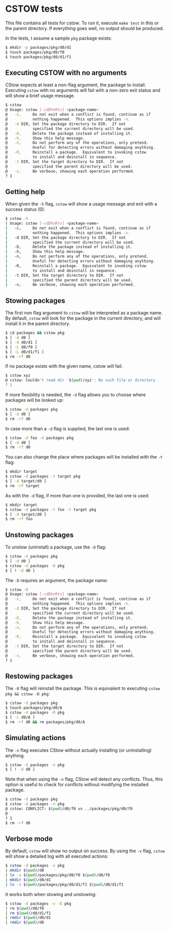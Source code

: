 # CSTOW tests

This file contains all tests for _cstow_. To run it, execute `make
test` in this or the parent directory. If everything goes well, no
output should be produced.

In the tests, I assume a sample `pkg` package exists:

```sh
$ mkdir -p packages/pkg/d0/d1
$ touch packages/pkg/d0/f0
$ touch packages/pkg/d0/d1/f1
```

## Executing CSTOW with no arguments

CStow expects at least a non-flag argument, the package to
install. Executing `cstow` with no arguments will fail with a non-zero
exit status and will show a brief usage message.

```sh
$ cstow
@ Usage: cstow [-cdDhnRtv] <package-name>
@   -c,     Do not exit when a conflict is found, continue as if
@           nothing happened.  This options implies -n.
@   -d DIR, Set the package directory to DIR.  If not
@           specified the current directory will be used.
@   -D,     Delete the package instead of installing it.
@   -h,     Show this help message.
@   -n,     Do not perform any of the operations, only pretend.
@           Useful for detecting errors without damaging anything.
@   -R,     Reinstall a package.  Equivalent to invoking cstow
@           to install and deinstall in sequence.
@   -t DIR, Set the target directory to DIR.  If not
@           specified the parent directory will be used.
@   -v,     Be verbose, showing each operation performed.
? 1
```

## Getting help

When given the `-h` flag, `cstow` will show a usage message and exit
with a success status (0).

```sh
$ cstow -h
| Usage: cstow [-cdDhnRtv] <package-name>
|   -c,     Do not exit when a conflict is found, continue as if
|           nothing happened.  This options implies -n.
|   -d DIR, Set the package directory to DIR.  If not
|           specified the current directory will be used.
|   -D,     Delete the package instead of installing it.
|   -h,     Show this help message.
|   -n,     Do not perform any of the operations, only pretend.
|           Useful for detecting errors without damaging anything.
|   -R,     Reinstall a package.  Equivalent to invoking cstow
|           to install and deinstall in sequence.
|   -t DIR, Set the target directory to DIR.  If not
|           specified the parent directory will be used.
|   -v,     Be verbose, showing each operation performed.
```

## Stowing packages

The first non flag argument to `cstow` will be interpreted as a
package name. By default, `cstow` will look for the package in the
current directory, and will install it in the parent directory.

```sh
$ cd packages && cstow pkg
$ [ -d d0 ]
$ [ -d d0/d1 ]
$ [ -L d0/f0 ]
$ [ -L d0/d1/f1 ]
$ rm -rf d0
```

If no package exists with the given name, cstow will fail.

```sh
$ cstow xyz
@ cstow: Couldn't read dir '$(pwd)/xyz': No such file or directory
? 1
```

If more flexibility is needed, the `-d` flag allows you to choose
where packages will be looked up:

```sh
$ cstow -d packages pkg
$ [ -d d0 ]
$ rm -rf d0
```

In case more than a `-d` flag is supplied, the last one is used:

```sh
$ cstow -d foo -d packages pkg
$ [ -d d0 ]
$ rm -rf d0
```

You can also change the place where packages will be installed with
the `-t` flag:

```sh
$ mkdir target
$ cstow -d packages -t target pkg
$ [ -d target/d0 ]
$ rm -rf target
```

As with the `-d` flag, if more than one is provided, the last one is used:

```sh
$ mkdir target
$ cstow -d packages -t foo -t target pkg
$ [ -d target/d0 ]
$ rm -rf foo
```

## Unstowing packages

To unstow (uninstall) a package, use the `-D` flag:

```sh
$ cstow -d packages pkg
$ [ -d d0 ]
$ cstow -d packages -D pkg
$ [ ! -d d0 ]
```

The `-D` requires an argument, the package name:

```sh
$ cstow -D
@ Usage: cstow [-cdDhnRtv] <package-name>
@   -c,     Do not exit when a conflict is found, continue as if
@           nothing happened.  This options implies -n.
@   -d DIR, Set the package directory to DIR.  If not
@           specified the current directory will be used.
@   -D,     Delete the package instead of installing it.
@   -h,     Show this help message.
@   -n,     Do not perform any of the operations, only pretend.
@           Useful for detecting errors without damaging anything.
@   -R,     Reinstall a package.  Equivalent to invoking cstow
@           to install and deinstall in sequence.
@   -t DIR, Set the target directory to DIR.  If not
@           specified the parent directory will be used.
@   -v,     Be verbose, showing each operation performed.
? 1
```

## Restowing packages

The `-R` flag will reinstall the package. This is equivalent to
executing `cstow pkg && cstow -D pkg`:

```sh
$ cstow -d packages pkg
$ touch packages/pkg/d0/A
$ cstow -d packages -R pkg
$ [ -L d0/A ]
$ rm -rf d0 && rm packages/pkg/d0/A
```

## Simulating actions

The `-n` flag executes CStow without actually installing (or
uninstalling) anything.

```sh
$ cstow -d packages -n pkg
$ [ ! -d d0 ]
```

Note that when using the `-n` flag, CStow *will* detect any
conflicts. Thus, this option is useful to check for conflicts without
modifying the installed package.

```sh
$ cstow -d packages pkg
$ cstow -d packages -n pkg
@ cstow: CONFLICT: $(pwd)/d0/f0 vs ../packages/pkg/d0/f0
@ 
? 1
$ rm -rf d0
```

## Verbose mode

By default, `cstow` will show no output on success. By using the `-v`
flag, `cstow` will show a detailed log with all executed actions:

```sh
$ cstow -d packages -v pkg
| mkdir $(pwd)/d0
| ln -s $(pwd)/packages/pkg/d0/f0 $(pwd)/d0/f0
| mkdir $(pwd)/d0/d1
| ln -s $(pwd)/packages/pkg/d0/d1/f1 $(pwd)/d0/d1/f1
```

It works both when stowing and unstowing:

```sh
$ cstow -d packages -v -D pkg
| rm $(pwd)/d0/f0
| rm $(pwd)/d0/d1/f1
| rmdir $(pwd)/d0/d1
| rmdir $(pwd)/d0
```
